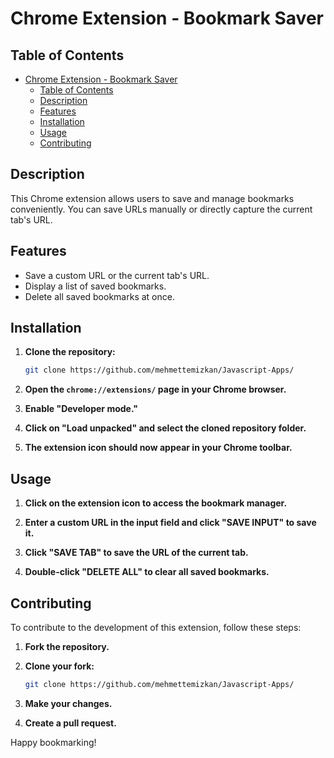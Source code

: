 # Chrome Extension - Bookmark Saver

## Table of Contents

-   [Chrome Extension - Bookmark Saver](#chrome-extension---bookmark-saver)
    -   [Table of Contents](#table-of-contents)
    -   [Description](#description)
    -   [Features](#features)
    -   [Installation](#installation)
    -   [Usage](#usage)
    -   [Contributing](#contributing)

## Description

This Chrome extension allows users to save and manage bookmarks conveniently. You can save URLs manually or directly capture the current tab's URL.

## Features

-   Save a custom URL or the current tab's URL.
-   Display a list of saved bookmarks.
-   Delete all saved bookmarks at once.

## Installation

1. **Clone the repository:**

    ```bash
    git clone https://github.com/mehmettemizkan/Javascript-Apps/
    ```

2. **Open the `chrome://extensions/` page in your Chrome browser.**

3. **Enable "Developer mode."**

4. **Click on "Load unpacked" and select the cloned repository folder.**

5. **The extension icon should now appear in your Chrome toolbar.**

## Usage

1. **Click on the extension icon to access the bookmark manager.**

2. **Enter a custom URL in the input field and click "SAVE INPUT" to save it.**

3. **Click "SAVE TAB" to save the URL of the current tab.**

4. **Double-click "DELETE ALL" to clear all saved bookmarks.**

## Contributing

To contribute to the development of this extension, follow these steps:

1. **Fork the repository.**

2. **Clone your fork:**

    ```bash
    git clone https://github.com/mehmettemizkan/Javascript-Apps/
    ```

3. **Make your changes.**

4. **Create a pull request.**

Happy bookmarking!
